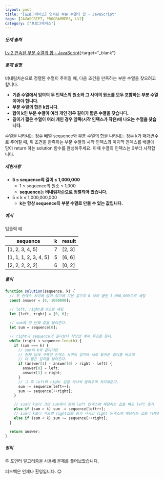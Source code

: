 ```yaml
---
layout: post
title: "[프로그래머스] 연속된 부분 수열의 합 - JavaScript"
tags: [JAVASCRIPT, PROGRAMMERS, LV2]
category: ["프로그래머스"]
---
```


##### 문제 출처

[Lv.2 연속된 부분 수열의 합 - JavaScript](https://school.programmers.co.kr/learn/courses/30/lessons/178870?language=javascript){:target="\_blank"}

##### 문제 설명

비내림차순으로 정렬된 수열이 주어질 때, 다음 조건을 만족하는 부분 수열을 찾으려고 합니다.

- **기존 수열에서 임의의 두 인덱스의 원소와 그 사이의 원소를 모두 포함하는 부분 수열이어야 합니다.**
- **부분 수열의 합은 k입니다.**
- **합이 k인 부분 수열이 여러 개인 경우 길이가 짧은 수열을 찾습니다.**
- **길이가 짧은 수열이 여러 개인 경우 앞쪽(시작 인덱스가 작은)에 나오는 수열을 찾습니다.**

수열을 나타내는 정수 배열 sequence와 부분 수열의 합을 나타내는 정수 k가 매개변수로 주어질 때, 위 조건을 만족하는 부분 수열의 시작 인덱스와 마지막 인덱스를 배열에 담아 return 하는 solution 함수를 완성해주세요. 이때 수열의 인덱스는 0부터 시작합니다.

##### 제한사항

- **5 ≤ sequence의 길이 ≤ 1,000,000**
  - 1 ≤ sequence의 원소 ≤ 1,000
  - **sequence는 비내림차순으로 정렬되어 있습니다.**
- 5 ≤ k ≤ 1,000,000,000
  - **k는 항상 sequence의 부분 수열로 만들 수 있는 값입니다.**

##### 예시

입출력 예

| sequence              | k   | result |
| --------------------- | --- | ------ |
| [1, 2, 3, 4, 5]       | 7   | [2, 3] |
| [1, 1, 1, 2, 3, 4, 5] | 5   | [6, 6] |
| [2, 2, 2, 2, 2]       | 6   | [0, 2] |

##### 풀이

```javascript
function solution(sequence, k) {
  // 두 인덱스 사이에 답이 있기에 기본 값으로 0 부터 끝인 1,000,000으로 세팅
  const answer = [0, 1000000];

  // left, right를 0으로 세팅
  let [left, right] = [0, 0];
  
  // sum에 첫 번째 값을 넣어준다.
  let sum = sequence[0];

  // right가 sequence의 길이보다 작으면 계속 루프를 돈다.
  while (right < sequence.length) {
    if (sum === k) {
      // sum이 k와 같아지면
      // 현재 답에 구해진 인덱스 사이의 길이와 새로 들어온 길이를 비교해
      // 더 짧은 길이를 넣어준다.
      if (answer[1] - answer[0] > right - left) {
        answer[0] = left;
        answer[1] = right;
      }
      // 그 후 left와 right 값을 하나씩 올려주며 처리해준다.
      sum -= sequence[left++];
      sum += sequence[++right];
    }

    // sum이 k보다 크면 sum에서 현재 left 인덱스에 해당하는 값을 빼고 left 증가
    else if (sum > k) sum -= sequence[left++];
    // sum이 k보다 작으면 right값을 증가 시키고 right 인덱스에 해당하는 값을 더해준다.
    else if (sum < k) sum += sequence[++right];
  }

  return answer;
}
```

##### 정리

투 포인터 알고리즘을 사용해 문제를 풀어보았습니다.<br />

피드백은 언제나 환영입니다. 😊
